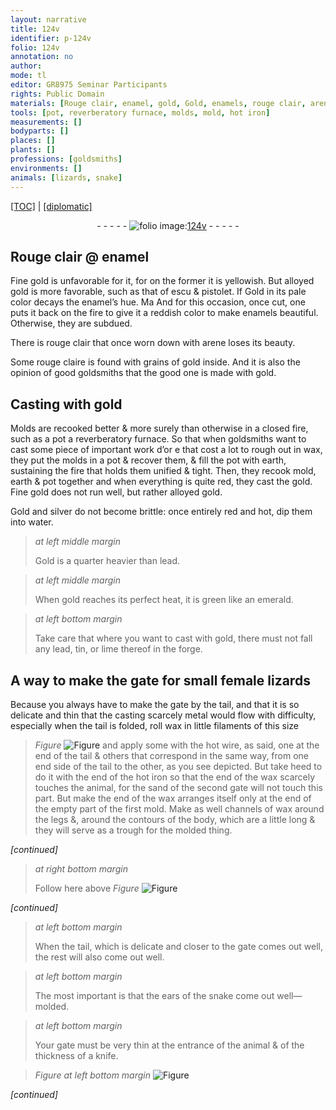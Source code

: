 ```yaml
---
layout: narrative
title: 124v
identifier: p-124v
folio: 124v
annotation: no
author:
mode: tl
editor: GR8975 Seminar Participants
rights: Public Domain
materials: [Rouge clair, enamel, gold, Gold, enamels, rouge clair, arene, rouge claire, or, earth, silver, water, lead, emerald, tin, lime, wax, wire]
tools: [pot, reverberatory furnace, molds, mold, hot iron]
measurements: []
bodyparts: []
places: []
plants: []
professions: [goldsmiths]
environments: []
animals: [lizards, snake]
---
```


<p><a href="{{ site.baseurl }}/translation/">[TOC]</a> | <a href="{{ site.baseurl }}/texts/p-124v_tc/" target="_blank">[diplomatic]</a></p><div class="folio" align="center">- - - - - <a href="http://gallica.bnf.fr/ark:/12148/btv1b10500001g/f254.image" target="_blank"><img src="https://cu-mkp.github.io/2017-workshop-edition/assets/photo-icon.png" alt="folio image: " style="display:inline-block; margin-bottom:-3px;"/>124v</a> - - - - - </div>  
  

## <span class="m">Rouge clair</span> @ <span class="add"><span class="m">enamel</span></span>

 
Fine <span class="m">gold</span> is unfavorable for it, for <span class="del"></span> on the former it is yellowish. But alloyed <span class="m">gold</span> is more favorable, such as that of <span class="cn">escu</span> & <span class="cn">pistolet</span>. <span class="del">If</span> <span class="m">Gold</span> in its pale color decays the <span class="m">enamel</span>’s hue. <span class="del">Ma</span> And for this occasion, once cut, one puts it back on the fire to give it a reddish color to make <span class="m">enamels</span> beautiful. Otherwise, they are subdued.
 
There is <span class="m">rouge clair</span> that once worn down with <span class="m">arene</span> loses its beauty.
 
Some <span class="m">rouge claire</span> is found with grains of <span class="m">gold</span> inside. And it is also the opinion of good <span class="pro">goldsmiths</span> that the good one is made with <span class="m">gold</span>.
 
 
  

## Casting with <span class="m">gold</span>

 
Molds are recooked better & more surely than otherwise in a closed fire, such as a <span class="del"><span class="tl">pot</span></span> a <span class="tl">reverberatory furnace</span>. So that when goldsmiths want to cast some piece of important work <span class="del">d’<span class="m">or</span> e</span> that cost a lot to rough out in wax, they put the <span class="tl">molds</span> in a <span class="tl">pot</span> & recover them, & fill the pot with earth, sustaining the fire that holds them unified & tight. Then, they recook <span class="tl">mold</span>, <span class="m">earth</span> & <span class="tl">pot</span> together and when everything is quite red, they cast the <span class="m">gold</span>. Fine <span class="m">gold</span> does not run well, but rather alloyed <span class="m">gold</span>.
 
<span class="m">Gold</span> and <span class="m">silver</span> do not become brittle: once entirely red and hot, dip them into <span class="m">water</span>.
 
> *at left middle margin*
> 
> 
>   <span class="m">Gold</span> is a quarter heavier than <span class="m">lead</span>.
 
> *at left middle margin*
> 
> 
>   When <span class="m">gold</span> reaches its perfect heat, it is green like an <span class="m">emerald</span>.
 
> *at left bottom margin*
> 
> 
>   Take care that where you want to cast with <span class="m">gold</span>, there must not fall any <span class="m">lead</span>, <span class="m">tin</span>, or <span class="m">lime</span> thereof in the forge.
 
 
  

## A way to make the gate for small female <span class="al">lizards</span>

 
Because you always have to make the gate by the tail, and that it is so delicate and thin that the <span class="del">casting scarcely</span> metal would flow with difficulty, especially when the tail is folded, roll <span class="m">wax</span> in little filaments of this size 
> *Figure*
> <a href="https://drive.google.com/open?id=0B9-oNrvWdlO5dWU4UEtpX0hBV0k" target="_blank"><img src="https://cu-mkp.github.io/GR8975-edition/assets/photo-icon.png" alt="Figure" style="display:inline-block; margin-bottom:-3px;"/></a>
 and apply some with the hot <span class="m">wire</span>, as said, one at the end of the tail & others that correspond in the same way, from one <span class="del">end</span> <span class="add">side</span> of the tail to the other, as you see depicted. But take heed to do it with the end of the <span class="tl">hot iron</span> so that the end of the <span class="m">wax</span> scarcely touches the animal, for the sand of the second gate will not touch this part. But make the end of the <span class="m">wax</span> arranges itself only at the end of the empty part of the first mold. Make as well channels of <span class="m">wax</span> around the legs &, around the contours of the body, which are a little long & they will serve as a trough for the molded thing.
 
*[continued]*
 
> *at right bottom margin*
> 
> 
>   <span class="add">Follow here above</span> 
> *Figure*
> <a href="https://drive.google.com/open?id=0B9-oNrvWdlO5STY2ZEpOSXFVWXc" target="_blank"><img src="https://cu-mkp.github.io/GR8975-edition/assets/photo-icon.png" alt="Figure" style="display:inline-block; margin-bottom:-3px;"/></a>
 
 
*[continued]*
 
> *at left bottom margin*
> 
> 
>   When the tail, which is delicate and closer to the gate comes out well, the rest will also come out well.
 
> *at left bottom margin*
> 
> 
>   The most important is that the ears of the <span class="al">snake</span> come out well—molded.
 
> *at left bottom margin*
> 
> 
>   Your gate must be very thin at the entrance of the animal & of the thickness of a knife.
 
> *Figure*
> *at left bottom margin*
> <a href="https://drive.google.com/open?id=0B9-oNrvWdlO5aGQ0OTFCTklrQ0k" target="_blank"><img src="https://cu-mkp.github.io/GR8975-edition/assets/photo-icon.png" alt="Figure" style="display:inline-block; margin-bottom:-3px;"/></a>
 
*[continued]*
 
